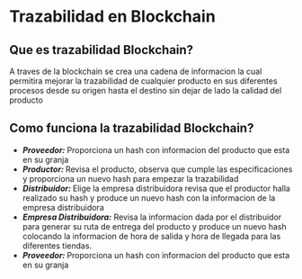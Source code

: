 <h1> Trazabilidad en Blockchain </h1>
<h2> Que es trazabilidad Blockchain? </h2>
<p> A traves de la blockchain se crea una cadena de informacion 
  la cual permitira mejorar la trazabilidad de cualquier producto
  en sus diferentes procesos desde su origen hasta el destino sin 
  dejar de lado la calidad del producto </p>
<h2> Como funciona la trazabilidad Blockchain? </h2>
<ul>
<li><i><b>Proveedor:</i> </b>Proporciona un hash con informacion del producto que esta en su granja  
<li><i><b>Productor:</i> </b>Revisa el producto, observa que cumple las especificaciones y proporciona un nuevo hash para empezar la trazabilidad  
<li><i><b>Distribuidor:</i> </b>Elige la empresa distribuidora revisa que el productor halla realizado su hash y produce un nuevo hash con la informacion de la empresa distribuidora
<li><i><b>Empresa Distribuidora:</i></b> Revisa la informacion dada por el distribuidor para generar su ruta de entrega del producto y produce un nuevo hash colocando la informacion de hora de salida y hora de llegada para las diferentes tiendas.
<li><i><b>Proveedor:</i> </b>Proporciona un hash con informacion del producto que esta en su granja
</ul>

